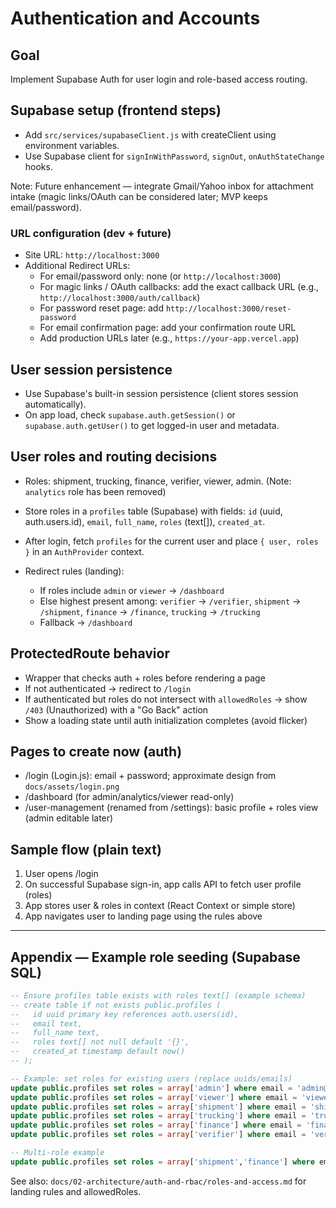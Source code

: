 # Authentication and Accounts

## Goal

Implement Supabase Auth for user login and role-based access routing.

## Supabase setup (frontend steps)

- Add `src/services/supabaseClient.js` with createClient using environment variables.
- Use Supabase client for `signInWithPassword`, `signOut`, `onAuthStateChange` hooks.

Note: Future enhancement — integrate Gmail/Yahoo inbox for attachment intake (magic links/OAuth can be considered later; MVP keeps email/password).

### URL configuration (dev + future)

- Site URL: `http://localhost:3000`
- Additional Redirect URLs:
  - For email/password only: none (or `http://localhost:3000`)
  - For magic links / OAuth callbacks: add the exact callback URL (e.g., `http://localhost:3000/auth/callback`)
  - For password reset page: add `http://localhost:3000/reset-password`
  - For email confirmation page: add your confirmation route URL
  - Add production URLs later (e.g., `https://your-app.vercel.app`)

## User session persistence

- Use Supabase's built-in session persistence (client stores session automatically).
- On app load, check `supabase.auth.getSession()` or `supabase.auth.getUser()` to get logged-in user and metadata.

## User roles and routing decisions

- Roles: shipment, trucking, finance, verifier, viewer, admin. (Note: `analytics` role has been removed)
- Store roles in a `profiles` table (Supabase) with fields: `id` (uuid, auth.users.id), `email`, `full_name`, `roles` (text[]), `created_at`.
- After login, fetch `profiles` for the current user and place `{ user, roles }` in an `AuthProvider` context.
- Redirect rules (landing):

  - If roles include `admin` or `viewer` → `/dashboard`
  - Else highest present among: `verifier` → `/verifier`, `shipment` → `/shipment`, `finance` → `/finance`, `trucking` → `/trucking`
  - Fallback → `/dashboard`

## ProtectedRoute behavior

- Wrapper that checks auth + roles before rendering a page
- If not authenticated → redirect to `/login`
- If authenticated but roles do not intersect with `allowedRoles` → show `/403` (Unauthorized) with a "Go Back" action
- Show a loading state until auth initialization completes (avoid flicker)

## Pages to create now (auth)

- /login (Login.js): email + password; approximate design from `docs/assets/login.png`
- /dashboard (for admin/analytics/viewer read-only)
- /user-management (renamed from /settings): basic profile + roles view (admin editable later)

## Sample flow (plain text)

1. User opens /login
2. On successful Supabase sign-in, app calls API to fetch user profile (roles)
3. App stores user & roles in context (React Context or simple store)
4. App navigates user to landing page using the rules above

---

## Appendix — Example role seeding (Supabase SQL)

```sql
-- Ensure profiles table exists with roles text[] (example schema)
-- create table if not exists public.profiles (
--   id uuid primary key references auth.users(id),
--   email text,
--   full_name text,
--   roles text[] not null default '{}',
--   created_at timestamp default now()
-- );

-- Example: set roles for existing users (replace uuids/emails)
update public.profiles set roles = array['admin'] where email = 'admin@email.com';
update public.profiles set roles = array['viewer'] where email = 'viewer@email.com';
update public.profiles set roles = array['shipment'] where email = 'shipment@email.com';
update public.profiles set roles = array['trucking'] where email = 'trucking@email.com';
update public.profiles set roles = array['finance'] where email = 'finance@email.com';
update public.profiles set roles = array['verifier'] where email = 'verifier@email.com';

-- Multi-role example
update public.profiles set roles = array['shipment','finance'] where email = 'ship-fin@email.com';
```

See also: `docs/02-architecture/auth-and-rbac/roles-and-access.md` for landing rules and allowedRoles.
